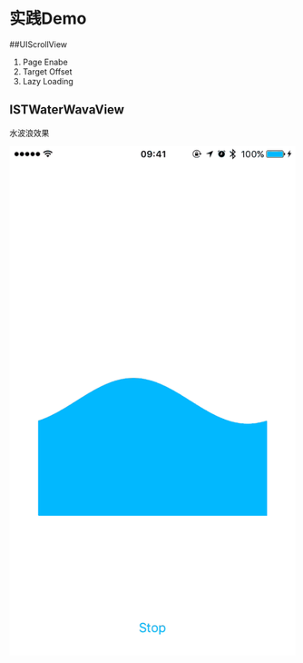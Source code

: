 # 实践Demo

##UIScrollView

1. Page Enabe
2. Target Offset
3. Lazy Loading


## ISTWaterWavaView
水波浪效果

![wave](https://github.com/iostalks/Practice-iOS/blob/master/ISWaterWaveView/wave.gif)